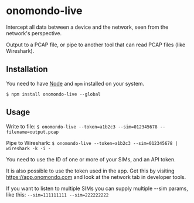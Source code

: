 # onomondo-live

Intercept all data between a device and the network, seen from the network's perspective.

Output to a PCAP file, or pipe to another tool that can read PCAP files (like Wireshark).

## Installation

You need to have [Node](https://nodejs.org/en/download/) and `npm` installed on your system.

`$ npm install onomondo-live --global`

## Usage

Write to file:
`$ onomondo-live --token=a1b2c3 --sim=012345678 --filename=output.pcap`

Pipe to Wireshark:
`$ onomondo-live --token=a1b2c3 --sim=012345678 | wireshark -k -i -`

You need to use the ID of one or more of your SIMs, and an API token.

It is also possible to use the token used in the app. Get this by visiting https://app.onomondo.com and look at the network tab in developer tools.

If you want to listen to multiple SIMs you can supply multiple --sim params, like this: `--sim=111111111 --sim=222222222`
